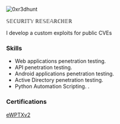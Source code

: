 
![0xr3dhunt](https://github.com/SleepNotF0und/SleepNotF0und/assets/51271019/6d656cdf-cbd6-4bf0-9c51-a24f4f044590)



𝕊𝔼ℂ𝕌ℝ𝕀𝕋𝕐 ℝ𝔼𝕊𝔼𝔸ℝℂℍ𝔼ℝ

I develop a custom exploits for public CVEs

### Skills
- Web applications penetration testing.
- API penetration testing.
- Android applications penetration testing.
- Active Directory penetration testing.
- Python Automation Scripting.
.
### Certifications
[eWPTXv2](https://verified.elearnsecurity.com/certificates/d4f2e8b2-295f-4bd7-b2a8-389f1b19cffb)
